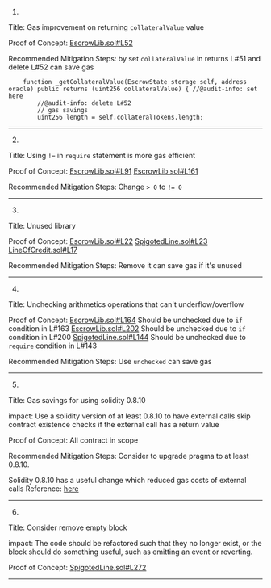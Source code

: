 1.
Title: Gas improvement on returning `collateralValue` value

Proof of Concept:
[EscrowLib.sol#L52](https://github.com/debtdao/Line-of-Credit/blob/audit/code4rena-2022-11-03/contracts/utils/EscrowLib.sol#L52)

Recommended Mitigation Steps:
by set `collateralValue` in returns L#51 and delete L#52 can save gas

```
    function _getCollateralValue(EscrowState storage self, address oracle) public returns (uint256 collateralValue) { //@audit-info: set here
        //@audit-info: delete L#52
        // gas savings
        uint256 length = self.collateralTokens.length;
```
________________________________________________________________________

2.
Title: Using `!=` in `require` statement is more gas efficient

Proof of Concept:
[EscrowLib.sol#L91](https://github.com/debtdao/Line-of-Credit/blob/audit/code4rena-2022-11-03/contracts/utils/EscrowLib.sol#L91)
[EscrowLib.sol#L161](https://github.com/debtdao/Line-of-Credit/blob/audit/code4rena-2022-11-03/contracts/utils/EscrowLib.sol#L161)

Recommended Mitigation Steps:
Change `> 0` to `!= 0`
________________________________________________________________________

3.
Title: Unused library

Proof of Concept:
[EscrowLib.sol#L22](https://github.com/debtdao/Line-of-Credit/blob/audit/code4rena-2022-11-03/contracts/utils/EscrowLib.sol#L22)
[SpigotedLine.sol#L23](https://github.com/debtdao/Line-of-Credit/blob/audit/code4rena-2022-11-03/contracts/modules/credit/SpigotedLine.sol#L23)
[LineOfCredit.sol#L17](https://github.com/debtdao/Line-of-Credit/blob/audit/code4rena-2022-11-03/contracts/modules/credit/LineOfCredit.sol#L17)

Recommended Mitigation Steps:
Remove it can save gas if it's unused
________________________________________________________________________

4.
Title: Unchecking arithmetics operations that can't underflow/overflow

Proof of Concept:
[EscrowLib.sol#L164](https://github.com/debtdao/Line-of-Credit/blob/audit/code4rena-2022-11-03/contracts/utils/EscrowLib.sol#L164) Should be unchecked due to `if` condition in L#163
[EscrowLib.sol#L202](https://github.com/debtdao/Line-of-Credit/blob/audit/code4rena-2022-11-03/contracts/utils/EscrowLib.sol#L202) Should be unchecked due to `if` condition in L#200
[SpigotedLine.sol#L144](https://github.com/debtdao/Line-of-Credit/blob/audit/code4rena-2022-11-03/contracts/modules/credit/SpigotedLine.sol#L144) Should be unchecked due to `require` condition in L#143

Recommended Mitigation Steps:
Use `unchecked` can save gas
________________________________________________________________________

5.
Title: Gas savings for using solidity 0.8.10

impact:
Use a solidity version of at least 0.8.10 to have external calls skip contract existence checks if the external call has a return value

Proof of Concept:
All contract in scope

Recommended Mitigation Steps:
Consider to upgrade pragma to at least 0.8.10.

Solidity 0.8.10 has a useful change which reduced gas costs of external calls
Reference: [here](https://blog.soliditylang.org/2021/11/09/solidity-0.8.10-release-announcement/)
______________________________________________________________________

6.
Title: Consider remove empty block

impact:
The code should be refactored such that they no longer exist, or the block should do something useful, such as emitting an event or reverting.

Proof of Concept:
[SpigotedLine.sol#L272](https://github.com/debtdao/Line-of-Credit/blob/audit/code4rena-2022-11-03/contracts/modules/credit/SpigotedLine.sol#L272)
________________________________________________________________________